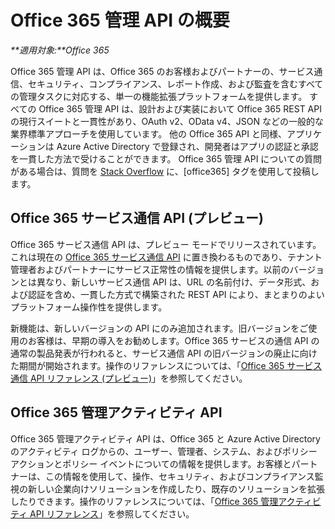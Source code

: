 
# Office 365 管理 API の概要


 _**適用対象:**Office 365_



Office 365 管理 API は、Office 365 のお客様およびパートナーの、サービス通信、セキュリティ、コンプライアンス、レポート作成、および監査を含むすべての管理タスクに対応する、単一の機能拡張プラットフォームを提供します。
すべての Office 365 管理 API は、設計および実装において Office 365 REST API の現行スイートと一貫性があり、OAuth v2、OData v4、JSON などの一般的な業界標準アプローチを使用しています。 他の Office 365 API と同様、アプリケーションは Azure Active Directory で登録され、開発者はアプリの認証と承認を一貫した方法で受けることができます。
Office 365 管理 API についての質問がある場合は、質問を [Stack Overflow](http://stackoverflow.com/tags/office365) に、[office365] タグを使用して投稿します。

## Office 365 サービス通信 API (プレビュー)

Office 365 サービス通信 API は、プレビュー モードでリリースされています。これは現在の [Office 365 サービス通信 API](https://msdn.microsoft.com/library/office/dn776043.aspx) に置き換わるものであり、テナント管理者およびパートナーにサービス正常性の情報を提供します。以前のバージョンとは異なり、新しいサービス通信 API は、URL の名前付け、データ形式、および認証を含め、一貫した方式で構築された REST API により、まとまりのよいプラットフォーム操作性を提供します。

新機能は、新しいバージョンの API にのみ追加されます。旧バージョンをご使用のお客様は、早期の導入をお勧めします。Office 365 サービスの通信 API の通常の製品発表が行われると、サービス通信 API の旧バージョンの廃止に向けた期間が開始されます。操作のリファレンスについては、「[Office 365 サービス通信 API リファレンス (プレビュー)](https://msdn.microsoft.com/EN-US/library/dn707386.aspx)」を参照してください。


## Office 365 管理アクティビティ API

Office 365 管理アクティビティ API は、Office 365 と Azure Active Directory のアクティビティ ログからの、ユーザー、管理者、システム、およびポリシー アクションとポリシー イベントについての情報を提供します。お客様とパートナーは、この情報を使用して、操作、セキュリティ、およびコンプライアンス監視の新しい企業向けソリューションを作成したり、既存のソリューションを拡張したりできます。操作のリファレンスについては、「[Office 365 管理アクティビティ API リファレンス](https://msdn.microsoft.com/EN-US/library/dn707386.aspx)」を参照してください。

